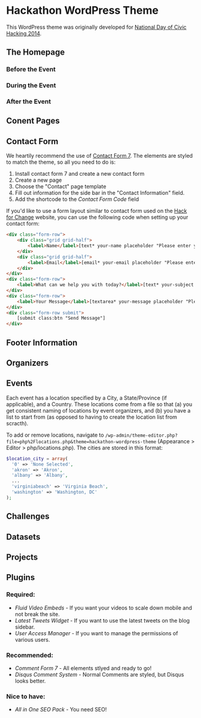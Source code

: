 Hackathon WordPress Theme
=========================

This WordPress theme was originally developed for [National Day of Civic Hacking 2014](http://hackforchange.org/).


The Homepage
------------

### Before the Event



### During the Event



### After the Event



Conent Pages
------------


Contact Form
------------

We heartily recommend the use of [Contact Form 7](http://wordpress.org/plugins/contact-form-7/). The elements are styled to match the theme, so all you need to do is:
1. Install contact form 7 and create a new contact form
2. Create a new page
3. Choose the "Contact" page template
4. Fill out information for the side bar in the "Contact Information" field.
5. Add the shortcode to the *Contact Form Code* field

If you'd like to use a form layout similar to contact form used on the [Hack for Change](http://hackforchange.org/contact/) website, you can use the following code when setting up your contact form:

```html
<div class="form-row">
	<div class="grid grid-half">
		<label>Name</label>[text* your-name placeholder "Please enter your name"]
	</div>
	<div class="grid grid-half">
		<label>Email</label>[email* your-email placeholder "Please enter your email"]
	</div>
</div>
<div class="form-row">
	<label>What can we help you with today?</label>[text* your-subject placeholder "Please enter your subject"]
</div>
<div class="form-row">
	<label>Your Message</label>[textarea* your-message placeholder "Please enter your message"]
</div>
<div class="form-row submit">
	[submit class:btn "Send Message"]
</div>
```

Footer Information
------------------


Organizers
----------


Events
------

Each event has a location specified by a City, a State/Province (if applicable), and a Country. These locations come from a file so that (a) you get consistent naming of locations by event organizers, and (b) you have a list to start from (as opposed to having to create the location list from scracth).

To add or remove locations, navigate to `/wp-admin/theme-editor.php?file=php%2Flocations.php&theme=hackathon-wordpress-theme` (Appearance > Editor > php/locations.php). The cities are stored in this format:

```php
$location_city = array(
  '0' => 'None Selected',
  'akron' => 'Akron',
  'albany' => 'Albany',
  ...
  'virginiabeach' => 'Virginia Beach',
  'washington' => 'Washington, DC'
);
```

Challenges
----------


Datasets
--------


Projects
--------




Plugins
-------

### Required:
- *Fluid Video Embeds* - If you want your videos to scale down mobile and not break the site.
- *Latest Tweets Widget* - If you want to use the latest tweets on the blog sidebar.
- *User Access Manager* - If you want to manage the permissions of various users.

### Recommended:
- *Comment Form 7* - All elements stlyed and ready to go!
- *Disqus Comment System* - Normal Comments are styled, but Disqus looks better.

### Nice to have:
- *All in One SEO Pack* - You need SEO!



